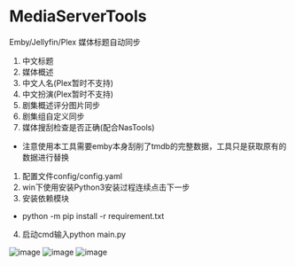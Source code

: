 # MediaServerTools
Emby/Jellyfin/Plex 媒体标题自动同步
1. 中文标题
2. 媒体概述
3. 中文人名(Plex暂时不支持)
4. 中文扮演(Plex暂时不支持)
5. 剧集概述评分图片同步
6. 剧集组自定义同步
7. 媒体搜刮检查是否正确(配合NasTools)


*  注意使用本工具需要emby本身刮削了tmdb的完整数据，工具只是获取原有的数据进行替换
1. 配置文件config/config.yaml
2. win下使用安装Python3安装过程连续点击下一步
3. 安装依赖模块
*  python -m pip install -r requirement.txt
4. 启动cmd输入python main.py

![image](https://user-images.githubusercontent.com/23020770/188265314-73610b4e-264d-4b8c-9750-e707512f7fef.png)
![image](https://user-images.githubusercontent.com/23020770/188306989-c722673e-2dac-4c79-8cb1-1a4eb3a35aa2.png)
![image](https://user-images.githubusercontent.com/23020770/202453243-255b1c95-cbdf-4f24-a215-16399a442ff6.png)
